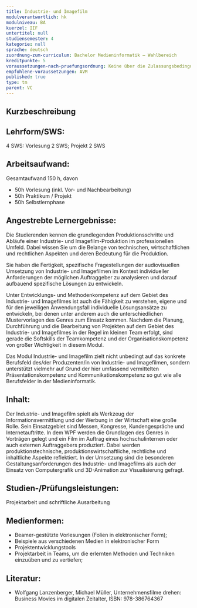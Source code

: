 ```yaml
---
title: Industrie- und Imagefilm  
modulverantwortlich: hk
modulniveau: BA
kuerzel: IIF
untertitel: null
studiensemester: 4
kategorie: null
sprache: deutsch
zuordnung-zum-curriculum: Bachelor Medieninformatik – Wahlbereich
kreditpunkte: 5
voraussetzungen-nach-pruefungsordnung: Keine über die Zulassungsbedingungen hinausgehenden Voraussetzungen
empfohlene-voraussetzungen: AVM
published: true
type: tm
parent: VC
---
```


## Kurzbeschreibung


## Lehrform/SWS: 
4 SWS: Vorlesung 2 SWS; Projekt 2 SWS

## Arbeitsaufwand: 
Gesamtaufwand 150 h, davon
- 50h Vorlesung (inkl. Vor- und Nachbearbeitung)
- 50h Praktikum / Projekt
- 50h Selbstlernphase 

## Angestrebte Lernergebnisse:
Die Studierenden kennen die grundlegenden Produktionsschritte und Abläufe einer Industrie- und Imagefilm-Produktion im professionellen Umfeld. Dabei wissen Sie um die Belange von technischen, wirtschaftlichen und rechtlichen Aspekten und deren Bedeutung für die Produktion.

Sie haben die Fertigkeit, spezifische Fragestellungen der audiovisuellen Umsetzung von Industrie- und Imagefilmen im Kontext individueller Anforderungen der möglichen Auftraggeber zu analysieren und darauf aufbauend spezifische Lösungen zu entwickeln.

Unter Entwicklungs- und Methodenkompetenz auf dem Gebiet des Industrie- und Imagefilmes ist auch die Fähigkeit zu verstehen, eigene und für den jeweiligen Anwendungsfall individuelle Lösungsansätze zu entwickeln, bei denen unter anderem auch die unterschiedlichen Mustervorlagen des Genres zum Einsatz kommen. Nachdem die Planung, Durchführung und die Bearbeitung von Projekten auf dem Gebiet des Industrie- und Imagefilmes in der Regel im kleinen Team erfolgt, sind gerade die Softskills der Teamkompetenz und der Organisationskompetenz von großer Wichtigkeit in diesem Modul.

Das Modul Industrie- und Imagefilm zielt nicht unbedingt auf das konkrete Berufsfeld des/der Produzenten/in von Industrie- und Imagefilmen, sondern unterstützt vielmehr auf Grund der hier umfassend vermittelten Präsentationskompetenz und Kommunikationskompetenz so gut wie alle Berufsfelder in der Medieninformatik.

## Inhalt:
Der Industrie- und Imagefilm spielt als Werkzeug der Informationsvermittlung und der Werbung in der Wirtschaft eine große Rolle. Sein Einsatzgebiet sind Messen, Kongresse, Kundengespräche und Internetauftritte.
In dem WPF werden die Grundlagen des Genres in Vorträgen gelegt und ein Film im Auftrag eines hochschulinternen oder auch externen Auftraggebers produziert. Dabei werden produktionstechnische, produktionswirtschaftliche, rechtliche und inhaltliche Aspekte reflektiert. In der Umsetzung sind die besonderen Gestaltungsanforderungen des Industrie- und Imagefilms als auch der Einsatz von Computergrafik und 3D-Animation zur Visualisierung gefragt.

## Studien-/Prüfungsleistungen:
Projektarbeit und schriftliche Ausarbeitung

## Medienformen:
- Beamer-gestützte Vorlesungen (Folien in elektronischer Form); 
- Beispiele aus verschiedenen Medien in elektronischer Form
- Projektentwicklungstools
- Projektarbeit in Teams, um die erlernten Methoden und Techniken einzuüben und zu vertiefen;

## Literatur:
- Wolfgang Lanzenberger, Michael Müller, Unternehmensfilme drehen: Business Movies im digitalen Zeitalter, ISBN: 978-386764367


